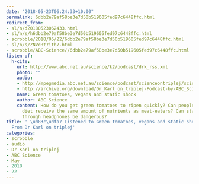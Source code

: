 ```yaml
---
date: "2018-05-23T06:24:33+10:00"
permalink: 6dbb2e79af58be3e7d50b519605fed97c6448ffc.html
redirect_from:
- sl/n/d20180523062433.html
- sl/n/s/h6dbb2e79af58be3e7d50b519605fed97c6448ffc.html
- scrobble/2018/05/22/6dbb2e79af58be3e7d50b519605fed97c6448ffc.html
- sl/n/s/ZNVcRt7itb7.html
- scrobble/ABC-Science//6dbb2e79af58be3e7d50b519605fed97c6448ffc.html
listen-of:
  h-cite:
    url: http://www.abc.net.au/science/k2/podcast/drk_rss.xml
    photo: ""
    audio:
    - http://mpegmedia.abc.net.au/science/podcast/scienceontriplej/scienceontriplej20110825.mp3
    - http://archive.org/download/Dr_Karl_on_triplej-Podcast-by-ABC_Science/Green_tomatoes_vegans_and_static_shock.mp3
    name: Green tomatoes, vegans and static shock
    author: ABC Science
    content: How do you get green tomatoes to ripen quickly? Can people on a vegan
      diet receive the same amount of nutrients as meat-eaters? Can static shocks
      through headphones be dangerous?
title: ' \ud83c\udfa7 Listened to Green tomatoes, vegans and static shock by ABC Science
  From Dr Karl on triplej'
categories:
- scrobble
- audio
- Dr Karl on triplej
- ABC Science
- May
- 2018
- 22
---
```


